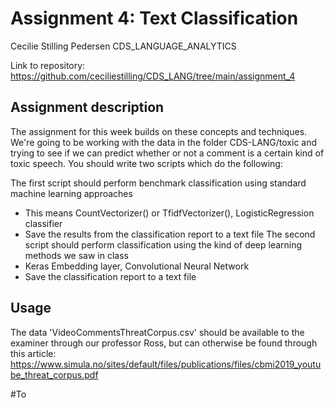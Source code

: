 # Assignment 4: Text Classification

Cecilie Stilling Pedersen
CDS_LANGUAGE_ANALYTICS

Link to repository: https://github.com/ceciliestilling/CDS_LANG/tree/main/assignment_4


## Assignment description
The assignment for this week builds on these concepts and techniques. We're going to be working with the data in the folder CDS-LANG/toxic and trying to see if we can predict whether or not a comment is a certain kind of toxic speech. You should write two scripts which do the following:

The first script should perform benchmark classification using standard machine learning approaches
- This means CountVectorizer() or TfidfVectorizer(), LogisticRegression classifier
- Save the results from the classification report to a text file
The second script should perform classification using the kind of deep learning methods we saw in class
- Keras Embedding layer, Convolutional Neural Network
- Save the classification report to a text file

## Usage
The data 'VideoCommentsThreatCorpus.csv' should be available to the examiner through our professor Ross, but can otherwise be found through this article: https://www.simula.no/sites/default/files/publications/files/cbmi2019_youtube_threat_corpus.pdf

#To 
